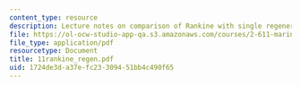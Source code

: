 ```yaml
---
content_type: resource
description: Lecture notes on comparison of Rankine with single regeneration.
file: https://ol-ocw-studio-app-qa.s3.amazonaws.com/courses/2-611-marine-power-and-propulsion-fall-2006/1724de3da37efc23309451bb4c490f65_11rankine_regen.pdf
file_type: application/pdf
resourcetype: Document
title: 11rankine_regen.pdf
uid: 1724de3d-a37e-fc23-3094-51bb4c490f65
---
```

